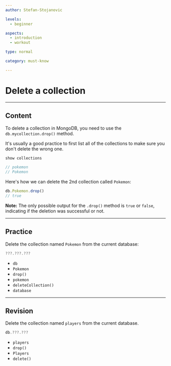 ```yaml
---
author: Stefan-Stojanovic

levels:
  - beginner

aspects:
  - introduction
  - workout

type: normal

category: must-know

---
```

# Delete a collection

---
## Content

To delete a collection in MongoDB, you need to use the `db.mycollection.drop()` method.

It's usually a good practice to first list all of the collections to make sure you don't delete the wrong one.

```javascript
show collections

// pokemon
// Pokemon
```

Here's how we can delete the 2nd collection called `Pokemon`:

```javascript
db.Pokemon.drop()
// true
```

**Note:** The only possible output for the `.drop()` method is `true` or `false`, indicating if the deletion was successful or not.

---
## Practice

Delete the collection named `Pokemon` from the current database:

```javascript
???.???.???
```

* `db`
* `Pokemon`
* `drop()`
* `pokemon`
* `deleteCollection()`
* `database`

---
## Revision

Delete the collection named `players` from the current database.

```javascript
db.???.???
```

* `players`
* `drop()`
* `Players`
* `delete()`
